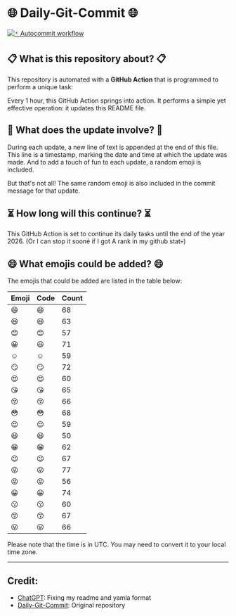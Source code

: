 # 🌐 Daily-Git-Commit 🌐

[![🃏 Autocommit workflow](https://github.com/kleqing/git-auto-commit/actions/workflows/main.yaml/badge.svg?event=check_run)](https://github.com/kleqing/git-auto-commit/actions/workflows/main.yaml)

## 📋 What is this repository about? 📋

This repository is automated with a **GitHub Action** that is programmed to perform a unique task:

Every 1 hour, this GitHub Action springs into action. It performs a simple yet effective operation: it updates this README file.

## 🔄 What does the update involve? 🔄

During each update, a new line of text is appended at the end of this file. This line is a timestamp, marking the date and time at which the update was made. And to add a touch of fun to each update, a random emoji is included.

But that's not all! The same random emoji is also included in the commit message for that update.

## ⏳ How long will this continue? ⏳

This GitHub Action is set to continue its daily tasks until the end of the year 2026. (Or I can stop it soonẻ if I got A rank in my github stat💀)

## 😄 What emojis could be added? 😄

The emojis that could be added are listed in the table below:

| Emoji | Code | Count |
| --- | --- | --- |
| 😄 | :smile: | 68 |
| 😆 | :laughing: | 63 |
| 😊 | :blush: | 57 |
| 😀 | :smiley: | 71 |
| ☺️ | :relaxed: | 59 |
| 😏 | :smirk: | 72 |
| 😍 | :heart_eyes: | 60 |
| 😘 | :kissing_heart: | 65 |
| 😚 | :kissing_closed_eyes: | 66 |
| 😳 | :flushed: | 68 |
| 😌 | :relieved: | 59 |
| 😆 | :satisfied: | 50 |
| 😁 | :grin: | 62 |
| 😉 | :wink: | 67 |
| 😜 | :stuck_out_tongue_winking_eye: | 77 |
| 😝 | :stuck_out_tongue_closed_eyes: | 56 |
| 😀 | :grinning: | 74 |
| 😗 | :kissing: | 60 |
| 😙 | :kissing_smiling_eyes: | 67 |
| 😛 | :stuck_out_tongue: | 66 |

Please note that the time is in UTC. You may need to convert it to your local time zone.

---

## Credit:

- [ChatGPT](chatgpt.com): Fixing my readme and yamla format
- [Daily-Git-Commit](https://github.com/diegomarty/daily-git-commit): Original repository

